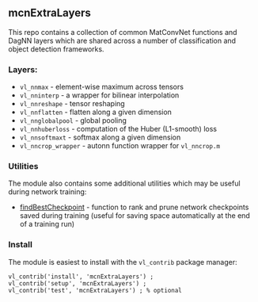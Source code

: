 ## mcnExtraLayers

This repo contains a collection of common MatConvNet functions and DagNN layers which are shared 
across a number of classification and object detection frameworks.  

### Layers:

* `vl_nnmax` - element-wise maximum across tensors
* `vl_nninterp` - a wrapper for bilinear interpolation
* `vl_nnreshape` -  tensor reshaping
* `vl_nnflatten` - flatten along a given dimension
* `vl_nnglobalpool` - global pooling
* `vl_nnhuberloss` - computation of the Huber (L1-smooth) loss
* `vl_nnsoftmaxt` - softmax along a given dimension
* `vl_nncrop_wrapper` - autonn function wrapper for `vl_nncrop.m`

### Utilities

The module also contains some additional utilities which may be useful during network training:

* [findBestCheckpoint](https://github.com/albanie/mcnExtraLayers/blob/master/utils/findBestCheckpoint.m) - 
function to rank and prune network checkpoints saved during training (useful for saving space automatically at the end of a training run)


### Install

The module is easiest to install with the `vl_contrib` package manager:

```
vl_contrib('install', 'mcnExtraLayers') ;
vl_contrib('setup', 'mcnExtraLayers') ;
vl_contrib('test', 'mcnExtraLayers') ; % optional
```
